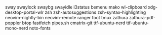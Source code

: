 sway
swaylock
swaybg
swayidle
i3status
bemenu
mako
wl-clipboard
xdg-desktop-portal-wlr
zsh
zsh-autosuggestions
zsh-syntax-highlighting
neovim-nightly-bin
neovim-remote
ranger
foot
tmux
zathura
zathura-pdf-poppler
btop
fastfetch
pipes.sh
cmatrix-git
ttf-ubuntu-nerd
ttf-ubuntu-mono-nerd
noto-fonts
